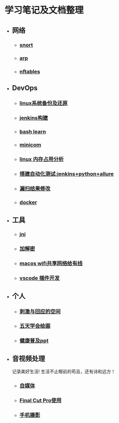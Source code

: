 # 学习笔记及文档整理

- ## 网络  
  - ### [snort](./snort/snort.md)  
  - ### [arp](work/arp-nmap.md) 
  - ### [nftables](network/nftables.md)  
- ## DevOps
  - ### [linux系统备份及还原](DevOps/linux-backup-restore.md)  
  - ### [jenkins构建](DevOps/jenkins-build.md) 
  - ### [bash learn](DevOps/bash-learn.md) 
  - ### [minicom](DevOps/minicom.md) 
  - ### [linux 内存占用分析](DevOps/linux-mem.md) 
  - ### [搭建自动化测试:jenkins+python+allure](DevOps/auto-test.md) 
  - ### [漏扫结果修改](DevOps/holes.md) 
  - ### [docker](DevOps/docker.md) 
- ## 工具
  - ### [jni](work/jni.md)  
  - ### [加解密](work/Encryption.md)
  - ### [macos wifi共享网络给有线](notes/share-network.md)   
  - ### [vscode 插件开发](notes/vscode-plugin-dev.md)   
- ## 个人
  - ### [刺激与回应的空间](notes/刺激与回应的空间.md) 
  - ### [五天学会绘画](notes/五天学会绘画.md)  
  - ### [健康普及ppt](resources/files/notes/南京市健康普及.pptx)  
- ## 音视频处理
  记录美好生活! 生活不止眼前的苟且，还有诗和远方！
  - ### [自媒体](av/We-Media.md)   
  - ### [Final Cut Pro使用](av/final-cut-pro-usge.md)  
  - ### [手机摄影](av/iphone-video.md)  


